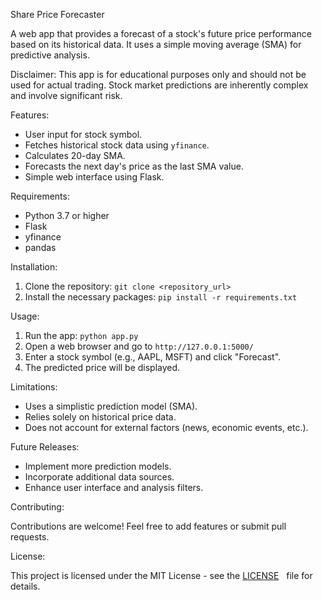 Share Price Forecaster

A web app that provides a forecast of a stock's future price performance based on its historical data. It uses a simple moving average (SMA) for predictive analysis.

Disclaimer: This app is for educational purposes only and should not be used for actual trading. Stock market predictions are inherently complex and involve significant risk.

Features:

*   User input for stock symbol.
*   Fetches historical stock data using `yfinance`.
*   Calculates 20-day SMA.
*   Forecasts the next day's price as the last SMA value.
*   Simple web interface using Flask.

Requirements:

*   Python 3.7 or higher
*   Flask
*   yfinance
*   pandas

Installation:

1.  Clone the repository: `git clone <repository_url>`
2.  Install the necessary packages: `pip install -r requirements.txt`

Usage:

1.  Run the app: `python app.py`
2.  Open a web browser and go to `http://127.0.0.1:5000/`
3.  Enter a stock symbol (e.g., AAPL, MSFT) and click "Forecast".
4.  The predicted price will be displayed.

Limitations:

*   Uses a simplistic prediction model (SMA).
*   Relies solely on historical price data.
*   Does not account for external factors (news, economic events, etc.).

Future Releases:

*   Implement more prediction models.
*   Incorporate additional data sources.
*   Enhance user interface and analysis filters.

 Contributing:

Contributions are welcome! Feel free to add features or submit pull requests.

License:

This project is licensed under the MIT License - see the [LICENSE](LICENSE)   
 file for details.
